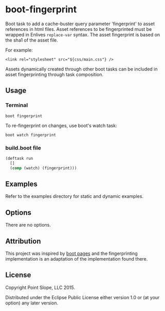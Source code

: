 # boot-fingerprint

Boot task to add a cache-buster query parameter 'fingerprint' to asset
references in html files. Asset references to be fingerprinted must be
wrapped in Enlives `replace-var` syntax. The asset fingerprint is
based on the sha1 of the asset file.

For example:

    <link rel="stylesheet" src="${css/main.css"} />

Assets dynamically created through other boot tasks can be included in
asset fingerprinting through task composition.

## Usage

### Terminal

```
boot fingerprint
```
To re-fingerprint on changes, use boot's watch task:

```
boot watch fingerprint
```

### build.boot file

```clojure
(deftask run
  []
  (comp (watch) (fingerprint)))
```

## Examples

Refer to the examples directory for static and dynamic examples.

## Options

There are no options.

## Attribution

This project was inspired by [boot pages](https://github.com/DanThiffault/boot-pages) and the fingerprinting
implementation is an adaptation of the implementation found there.

## License

Copyright Point Slope, LLC 2015.

Distributed under the Eclipse Public License either version 1.0 or (at
your option) any later version.
